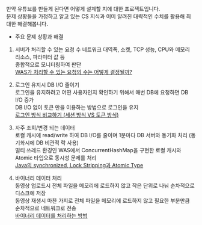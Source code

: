만약 유튜브를 만들게 된다면 어떻게 설계할 지에 대한 프로젝트입니다.         
문제 상황들을 가정하고 알고 있는 CS 지식과 이미 알려진 대략적인 수치를 활용해 최대한 해결해봅니다.

- 주요 문제 상황과 해결
1. 서버가 처리할 수 있는 요청 수
네트워크 대역폭, 소켓, TCP 성능, CPU와 메모리 리소스, 파라미터 값 등         
종합적으로 모니터링하여 판단               
[WAS가 처리할 수 있는 요청의 수는 어떻게 결정될까?](https://320hwany.tistory.com/94)           

3. 로그인 유지시 DB I/O 줄이기           
로그인을 유지하려고 어떤 사용자인지 확인하기 위해서 매번 DB에 요청하면 DB I/O 증가         
DB I/O 없이 토큰 만을 이용하는 방법으로 로그인을 유지       
[로그인 방식 비교하기 (세션 방식 VS 토큰 방식)](https://320hwany.tistory.com/89)       

4. 자주 조회/변경 되는 데이터      
로컬 캐시에 read/write 하여 DB I/O를 줄이며 1분마다 DB 서버와 동기화 처리 (동기화시에 DB 비관적 락 사용)       
멀티 쓰레드 환경인 WAS에서 ConcurrentHashMap을 구현한 로컬 캐시와 Atomic 타입으로 동시성 문제를 처리      
[Java의 synchronized, Lock Stripping과 Atomic Type](https://320hwany.tistory.com/101)      

5. 바이너리 데이터 처리      
동영상 업로드시 전체 파일을 메모리에 로드하지 않고 작은 단위로 나눠 순차적으로 디스크에 저장      
동영상 재생시 마찬 가지로 전체 파일을 메모리에 로드하지 않고 필요한 부분만큼 순차적으로 네트워크로 전송    
[바이너리 데이터를 처리하는 방법](https://320hwany.tistory.com/103)       
